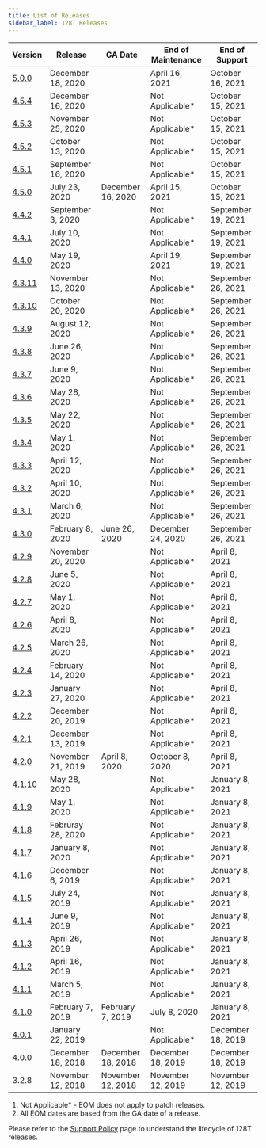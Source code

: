 ```yaml
---
title: List of Releases
sidebar_label: 128T Releases
---
```


| Version                                          | Release            | GA Date            | End of Maintenance | End of Support     |
| ------------------------------------------------ | ------------------ | ------------------ | ------------------ | ------------------ |
| [5.0.0](release_notes_128t_5.0.md#release-5.0)   | December 18, 2020  |                    | April 16, 2021     | October 16, 2021   |
| [4.5.4](release_notes_128t_4.5.md#release-454)   | December 16, 2020  |                    | Not Applicable*    | October 15, 2021   |
| [4.5.3](release_notes_128t_4.5.md#release-453)   | November 25, 2020  |                    | Not Applicable*    | October 15, 2021   |
| [4.5.2](release_notes_128t_4.5.md#release-452)   | October 13, 2020   |                    | Not Applicable*    | October 15, 2021   |
| [4.5.1](release_notes_128t_4.5.md#release-451)   | September 16, 2020 |                    | Not Applicable*    | October 15, 2021   |
| [4.5.0](release_notes_128t_4.5.md#release-450)   | July 23, 2020      | December 16, 2020  | April 15, 2021     | October 15, 2021   |
| [4.4.2](release_notes_128t_4.3.md#release-442)   | September 3, 2020  |                    | Not Applicable*    | September 19, 2021 |
| [4.4.1](release_notes_128t_4.3.md#release-441)   | July 10, 2020      |                    | Not Applicable*    | September 19, 2021 |
| [4.4.0](release_notes_128t_4.4.md#release-440)   | May 19, 2020       |                    | April 19, 2021     | September 19, 2021 |
| [4.3.11](release_notes_128t_4.3.md#release-4311) | November 13, 2020  |                    | Not Applicable*    | September 26, 2021 |
| [4.3.10](release_notes_128t_4.3.md#release-4310) | October 20, 2020   |                    | Not Applicable*    | September 26, 2021 |
| [4.3.9](release_notes_128t_4.3.md#release-439)   | August 12, 2020    |                    | Not Applicable*    | September 26, 2021 |
| [4.3.8](release_notes_128t_4.3.md#release-438)   | June 26, 2020      |                    | Not Applicable*    | September 26, 2021 |
| [4.3.7](release_notes_128t_4.3.md#release-437)   | June 9, 2020       |                    | Not Applicable*    | September 26, 2021 |
| [4.3.6](release_notes_128t_4.3.md#release-436)   | May 28, 2020       |                    | Not Applicable*    | September 26, 2021 |
| [4.3.5](release_notes_128t_4.3.md#release-435)   | May 22, 2020       |                    | Not Applicable*    | September 26, 2021 |
| [4.3.4](release_notes_128t_4.3.md#release-434)   | May 1, 2020        |                    | Not Applicable*    | September 26, 2021 |
| [4.3.3](release_notes_128t_4.3.md#release-433)   | April 12, 2020     |                    | Not Applicable*    | September 26, 2021 |
| [4.3.2](release_notes_128t_4.3.md#release-432)   | April 10, 2020     |                    | Not Applicable*    | September 26, 2021 |
| [4.3.1](release_notes_128t_4.3.md#release-431)   | March 6, 2020      |                    | Not Applicable*    | September 26, 2021 |
| [4.3.0](release_notes_128t_4.3.md#release-430)   | February 8, 2020   | June 26, 2020      | December 24, 2020  | September 26, 2021 |
| [4.2.9](release_notes_128t_4.2.md#release-429)   | November 20, 2020  |                    | Not Applicable*    | April 8, 2021      |
| [4.2.8](release_notes_128t_4.2.md#release-428)   | June 5, 2020       |                    | Not Applicable*    | April 8, 2021      |
| [4.2.7](release_notes_128t_4.2.md#release-427)   | May 1, 2020        |                    | Not Applicable*    | April 8, 2021      |
| [4.2.6](release_notes_128t_4.2.md#release-426)   | April 8, 2020      |                    | Not Applicable*    | April 8, 2021      |
| [4.2.5](release_notes_128t_4.2.md#release-425)   | March 26, 2020     |                    | Not Applicable*    | April 8, 2021      |
| [4.2.4](release_notes_128t_4.2.md#release-424)   | February 14, 2020  |                    | Not Applicable*    | April 8, 2021      |
| [4.2.3](release_notes_128t_4.2.md#release-423)   | January 27, 2020   |                    | Not Applicable*    | April 8, 2021      |
| [4.2.2](release_notes_128t_4.2.md#release-422)   | December 20, 2019  |                    | Not Applicable*    | April 8, 2021      |
| [4.2.1](release_notes_128t_4.2.md#release-421)   | December 13, 2019  |                    | Not Applicable*    | April 8, 2021      |
| [4.2.0](release_notes_128t_4.2.md#release-420)   | November 21, 2019  | April 8, 2020      | October 8, 2020    | April 8, 2021      |
| [4.1.10](release_notes_128t_4.1.md#release-4110) | May 28, 2020       |                    | Not Applicable*    | January 8, 2021    |
| [4.1.9](release_notes_128t_4.1.md#release-419)   | May 1, 2020        |                    | Not Applicable*    | January 8, 2021    |
| [4.1.8](release_notes_128t_4.1.md#release-418)   | Februray 28, 2020  |                    | Not Applicable*    | January 8, 2021    |
| [4.1.7](release_notes_128t_4.1.md#release-417)   | January 8, 2020    |                    | Not Applicable*    | January 8, 2021    |
| [4.1.6](release_notes_128t_4.1.md#release-416)   | December 6, 2019   |                    | Not Applicable*    | January 8, 2021    |
| [4.1.5](release_notes_128t_4.1.md#release-415)   | July 24, 2019      |                    | Not Applicable*    | January 8, 2021    |
| [4.1.4](release_notes_128t_4.1.md#release-414)   | June 9, 2019       |                    | Not Applicable*    | January 8, 2021    |
| [4.1.3](release_notes_128t_4.1.md#release-413)   | April 26, 2019     |                    | Not Applicable*    | January 8, 2021    |
| [4.1.2](release_notes_128t_4.1.md#release-412)   | April 16, 2019     |                    | Not Applicable*    | January 8, 2021    |
| [4.1.1](release_notes_128t_4.1.md#release-411)   | March 5, 2019      |                    | Not Applicable*    | January 8, 2021    |
| [4.1.0](release_notes_128t_4.1.md#release-410)   | February 7, 2019   | February 7, 2019   | July 8, 2020       | January 8, 2021    |
| [4.0.1](release_notes_128t_4.0.md#release-401)   | January 22, 2019   |                    | Not Applicable*    | December 18, 2019  |
| 4.0.0                                            | December 18, 2018  | December 18, 2018  | December 18, 2019  | December 18, 2019  |
| 3.2.8                                            | November 12, 2018  | November 12, 2018  | November 12, 2019  | November 12, 2019  |

1. Not Applicable* - EOM does not apply to patch releases.
2. All EOM dates are based from the GA date of a release.

Please refer to the [Support Policy](about_support_policy.md) page to understand the lifecycle of 128T releases.
